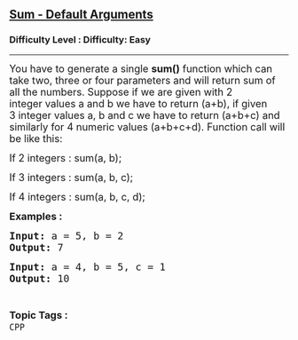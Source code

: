 <h2><a href="https://www.geeksforgeeks.org/problems/sum-default-arguments--141631/1?page=1&status=unsolved,attempted&sortBy=accuracy">Sum - Default Arguments</a></h2><h3>Difficulty Level : Difficulty: Easy</h3><hr><div class="problems_problem_content__Xm_eO"><p><span style="font-size: 18px;">You have to generate a single <strong>sum()</strong> function which can take two, three or four parameters and will return sum of all the numbers. Suppose if we are given with 2 integer&nbsp;values a&nbsp;and b we have to return (a+b), if given 3&nbsp;integer values a, b and c&nbsp;we have to return (a+b+c) and similarly&nbsp;for 4 numeric values (a+b+c+d). Function call will be like this:</span></p>
<p><span style="font-size: 18px;">If 2 integers : sum(a, b);</span></p>
<p><span style="font-size: 18px;">If 3&nbsp;integers : sum(a, b, c);</span></p>
<p><span style="font-size: 18px;">If 4&nbsp;integers : sum(a, b, c, d);&nbsp;</span></p>
<p><span style="font-size: 18px;"><strong>Examples :</strong></span></p>
<pre><span style="font-size: 18px;"><strong>Input:</strong> a = 5, b = 2
<strong>Output:</strong> 7</span></pre>
<pre><span style="font-size: 18px;"><strong>Input:</strong> a = 4, b = 5, c = 1
<strong>Output:</strong> 10
</span></pre></div><br><p><span style=font-size:18px><strong>Topic Tags : </strong><br><code>CPP</code>&nbsp;